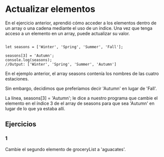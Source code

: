 # Actualizar elementos

En el ejercicio anterior, aprendió cómo acceder a los elementos dentro de un array o una cadena mediante el uso de un índice. Una vez que tenga acceso a un elemento en un array, puede actualizar su valor.

~~~

let seasons = ['Winter', 'Spring', 'Summer', 'Fall'];
 
seasons[3] = 'Autumn';
console.log(seasons); 
//Output: ['Winter', 'Spring', 'Summer', 'Autumn']

~~~

En el ejemplo anterior, el array seasons contenía los nombres de las cuatro estaciones.

Sin embargo, decidimos que preferíamos decir 'Autumn' en lugar de 'Fall'.

La línea, seasons[3] = 'Autumn'; le dice a nuestro programa que cambie el elemento en el índice 3 de el array de seasons para que sea 'Autumn' en lugar de lo que ya estaba allí.

## Ejercicios

### 1

Cambie el segundo elemento de groceryList a 'aguacates'.